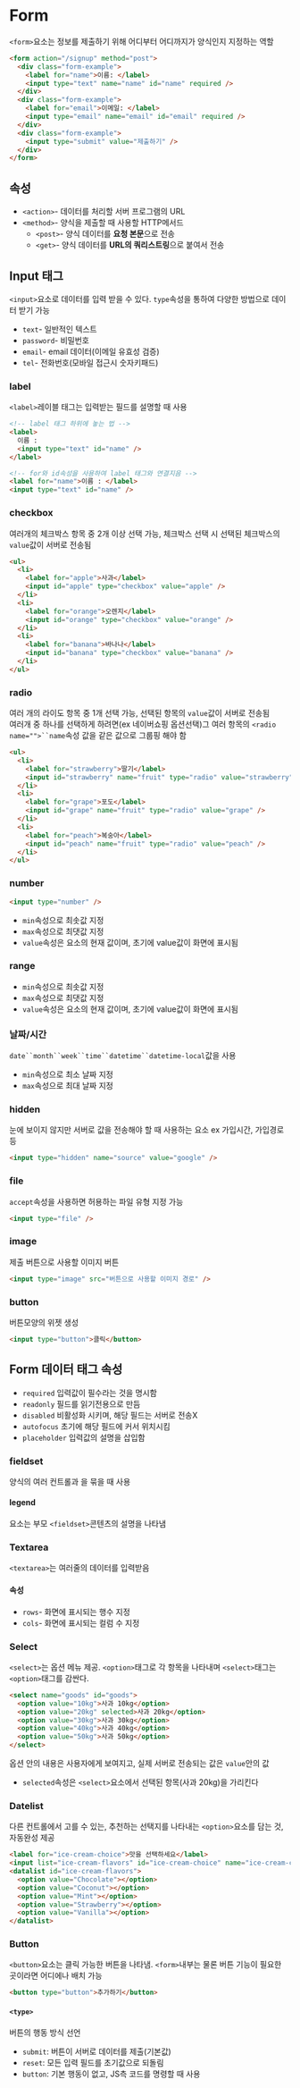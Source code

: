 # Form

`<form>`요소는 정보를 제출하기 위해 어디부터 어디까지가 양식인지 지정하는 역할

```html
<form action="/signup" method="post">
  <div class="form-example">
    <label for="name">이름: </label>
    <input type="text" name="name" id="name" required />
  </div>
  <div class="form-example">
    <label for="email">이메일: </label>
    <input type="email" name="email" id="email" required />
  </div>
  <div class="form-example">
    <input type="submit" value="제출하기" />
  </div>
</form>
```

## 속성

- `<action>`- 데이터를 처리할 서버 프로그램의 URL
- `<method>`- 양식을 제출할 때 사용할 HTTP메서드
  - `<post>`- 양식 데이터를 **요청 본문**으로 전송
  - `<get>`- 양식 데이터를 **URL의 쿼리스트링**으로 붙여서 전송

## Input 태그

`<input>`요소로 데이터를 입력 받을 수 있다. `type`속성을 통하여 다양한 방법으로 데이터 받기 가능

- `text`- 일반적인 텍스트
- `password`- 비밀번호
- `email`- email 데이터(이메일 유효성 검증)
- `tel`- 전화번호(모바일 접근시 숫자키패드)

### label

`<label>`레이블 태그는 입력받는 필드를 설명할 때 사용

```html
<!-- label 태그 하위에 놓는 법 -->
<label>
  이름 :
  <input type="text" id="name" />
</label>

<!-- for와 id속성을 사용하여 label 태그와 연결지음 -->
<label for="name">이름 : </label>
<input type="text" id="name" />
```

### checkbox

여러개의 체크박스 항목 중 2개 이상 선택 가능, 체크박스 선택 시 선택된 체크박스의 `value`값이 서버로 전송됨

```html
<ul>
  <li>
    <label for="apple">사과</label>
    <input id="apple" type="checkbox" value="apple" />
  </li>
  <li>
    <label for="orange">오렌지</label>
    <input id="orange" type="checkbox" value="orange" />
  </li>
  <li>
    <label for="banana">바나나</label>
    <input id="banana" type="checkbox" value="banana" />
  </li>
</ul>
```

### radio

여러 개의 라이도 항목 중 1개 선택 가능, 선택된 항목의 `value`값이 서버로 전송됨<br/>
여러개 중 하나를 선택하게 하려면(ex 네이버쇼핑 옵션선택)그 여러 항목의 ` <radio name="">``name `속성 값을 같은 값으로 그룹핑 해야 함

```html
<ul>
  <li>
    <label for="strawberry">딸기</label>
    <input id="strawberry" name="fruit" type="radio" value="strawberry" />
  </li>
  <li>
    <label for="grape">포도</label>
    <input id="grape" name="fruit" type="radio" value="grape" />
  </li>
  <li>
    <label for="peach">복숭아</label>
    <input id="peach" name="fruit" type="radio" value="peach" />
  </li>
</ul>
```

### number

```html
<input type="number" />
```

- `min`속성으로 최솟값 지정
- `max`속성으로 최댓값 지정
- `value`속성은 요소의 현재 값이며, 초기에 value값이 화면에 표시됨

### range

- `min`속성으로 최솟값 지정
- `max`속성으로 최댓값 지정
- `value`속성은 요소의 현재 값이며, 초기에 value값이 화면에 표시됨

### 날짜/시간

` date``month``week``time``datetime``datetime-local `값을 사용

- `min`속성으로 최소 날짜 지정
- `max`속성으로 최대 날짜 지정

### hidden

눈에 보이지 않지만 서버로 값을 전송해야 할 때 사용하는 요소
ex 가입시간, 가입경로 등

```html
<input type="hidden" name="source" value="google" />
```

### file

`accept`속성을 사용하면 허용하는 파일 유형 지정 가능

```html
<input type="file" />
```

### image

제출 버튼으로 사용할 이미지 버튼

```html
<input type="image" src="버튼으로 사용할 이미지 경로" />
```

### button

버튼모양의 위젯 생성

```html
<input type="button">클릭</button>
```

## Form 데이터 태그 속성

- `required`
  입력값이 필수라는 것을 명시함
- `readonly`
  필드를 읽기전용으로 만듬
- `disabled`
  비활성화 시키며, 해당 필드는 서버로 전송X
- `autofocus`
  초기에 해당 필드에 커서 위치시킴
- `placeholder`
  입력값의 설명을 삽입함

### fieldset

양식의 여러 컨트롤과 <label>을 묶을 때 사용

#### legend

요소는 부모 `<fieldset>`콘텐츠의 설명을 나타냄

### Textarea

`<textarea>`는 여러줄의 데이터를 입력받음

#### 속성

- `rows`- 화면에 표시되는 행수 지정
- `cols`- 화면에 표시되는 컬럼 수 지정

### Select

`<select>`는 옵션 메뉴 제공. `<option>`태그로 각 항목을 나타내며 `<select>`태그는 `<option>`태그를 감싼다.

```html
<select name="goods" id="goods">
  <option value="10kg">사과 10kg</option>
  <option value="20kg" selected>사과 20kg</option>
  <option value="30kg">사과 30kg</option>
  <option value="40kg">사과 40kg</option>
  <option value="50kg">사과 50kg</option>
</select>
```

옵션 안의 내용은 사용자에게 보여지고, 실제 서버로 전송되는 값은 `value`안의 값

- `selected`속성은 `<select>`요소에서 선택된 항목(사과 20kg)을 가리킨다

### Datelist

다른 컨트롤에서 고를 수 있는, 추천하는 선택지를 나타내는 `<option>`요소를 담는 것, 자동완성 제공

```html
<label for="ice-cream-choice">맛을 선택하세요</label>
<input list="ice-cream-flavors" id="ice-cream-choice" name="ice-cream-choice" />
<datalist id="ice-cream-flavors">
  <option value="Chocolate"></option>
  <option value="Coconut"></option>
  <option value="Mint"></option>
  <option value="Strawberry"></option>
  <option value="Vanilla"></option>
</datalist>
```

### Button
`<button>`요소는 클릭 가능한 버튼을 나타냄. `<form>`내부는 물론 버튼 기능이 필요한 곳이라면 어디에나 배치 가능

```html
<button type="button">추가하기</button>
```

#### `<type>`
버튼의 행동 방식 선언
- `submit`: 버튼이 서버로 데이터를 제출(기본값)
- `reset`: 모든 입력 필드를 초기값으로 되돌림
- `button`: 기본 행동이 없고, JS측 코드를 명령할 때 사용